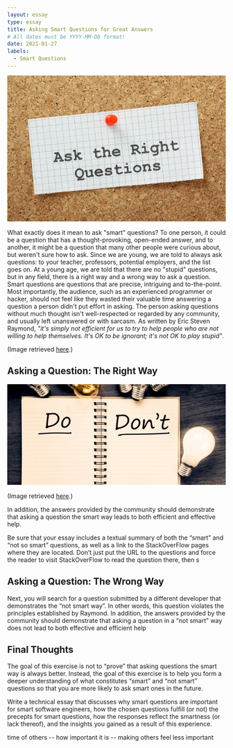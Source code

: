```yaml
---
layout: essay
type: essay
title: Asking Smart Questions for Great Answers
# All dates must be YYYY-MM-DD format!
date: 2021-01-27
labels:
  - Smart Questions
---
```


<img class="ui medium right floated image" src="../images/smart1.jpg">

What exactly does it mean to ask "smart" questions? To one person, it could be a question that has a thought-provoking, open-ended answer, and to another, it might be a question that many other people were curious about, but weren't sure how to ask. Since we are young, we are told to always ask questions: to your teacher, professors, potential employers, and the list goes on. At a young age, we are told that there are no "stupid" questions, but in any field, there is a right way and a wrong way to ask a question. Smart questions are questions that are precise, intriguing and to-the-point. Most importantly, the audience, such as an experienced programmer or hacker, should not feel like they wasted their valuable time answering a question a person didn't put effort in asking. The person asking questions without much thought isn't well-respected or regarded by any community, and usually left unanswered or with sarcasm. As written by Eric Steven Raymond, *"it's simply not efficient for us to try to help people who are not willing to help themselves. It's OK to be ignorant; it's not OK to play stupid"*.

(Image retrieved <a href="https://telebid-pro.com/how-to-ask-questions-the-smart-way/">here</a>.)

## Asking a Question: The Right Way

<img class="ui medium left floated image" src="../images/smart2.jpg">

(Image retrieved <a href="https://www.brightermonday.co.ug/blog/questions-for-interviewer/">here</a>.)

In addition, the answers provided by the community should demonstrate that asking a question the smart way leads to both efficient and effective help.


Be sure that your essay includes a textual summary of both the “smart” and “not so smart” questions, as well as a link to the StackOverFlow pages where they are located. Don’t just put the URL to the questions and force the reader to visit StackOverFlow to read the question there, then s

## Asking a Question: The Wrong Way

Next, you will search for a question submitted by a different developer that demonstrates the “not smart way”. In other words, this question violates the principles established by Raymond. In addition, the answers provided by the community should demonstrate that asking a question in a “not smart” way does not lead to both effective and efficient help


## Final Thoughts

The goal of this exercise is not to “prove” that asking questions the smart way is always better. Instead, the goal of this exercise is to help you form a deeper understanding of what constitutes “smart” and “not smart” questions so that you are more likely to ask smart ones in the future.

Write a technical essay that discusses why smart questions are important for smart software engineers, how the chosen questions fulfill (or not) the precepts for smart questions, how the responses reflect the smartness (or lack thereof), and the insights you gained as a result of this experience.


time of others -- how important it is -- making others feel less important
